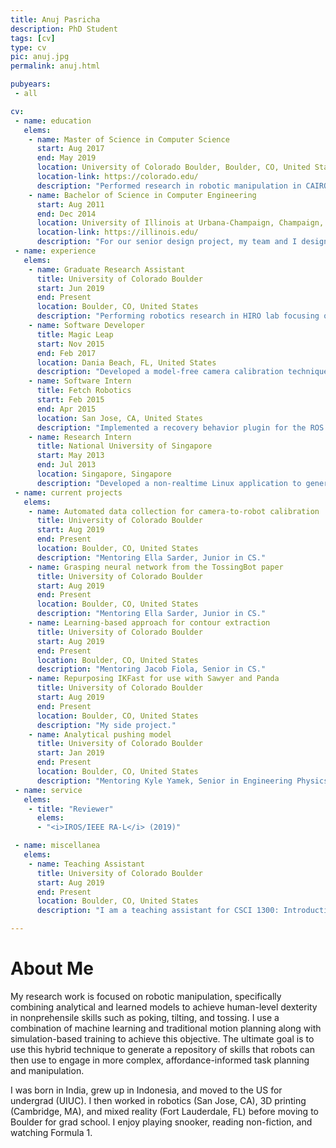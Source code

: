 ```yaml
---
title: Anuj Pasricha
description: PhD Student
tags: [cv]
type: cv
pic: anuj.jpg
permalink: anuj.html

pubyears:
 - all

cv:
 - name: education
   elems:
    - name: Master of Science in Computer Science
      start: Aug 2017
      end: May 2019
      location: University of Colorado Boulder, Boulder, CO, United States
      location-link: https://colorado.edu/
      description: "Performed research in robotic manipulation in CAIRO Lab with Bradley Hayes."
    - name: Bachelor of Science in Computer Engineering
      start: Aug 2011
      end: Dec 2014
      location: University of Illinois at Urbana-Champaign, Champaign, IL, United States
      location-link: https://illinois.edu/
      description: "For our senior design project, my team and I designed and tested the central PCB for a CubeSat that was launched in May 2015."
 - name: experience
   elems:
    - name: Graduate Research Assistant
      title: University of Colorado Boulder
      start: Jun 2019
      end: Present
      location: Boulder, CO, United States
      description: "Performing robotics research in HIRO lab focusing on model-based approaches to dexterous manipulation. Also mentoring undergraduate students."
    - name: Software Developer
      title: Magic Leap
      start: Nov 2015
      end: Feb 2017
      location: Dania Beach, FL, United States
      description: "Developed a model-free camera calibration technique in C++."
    - name: Software Intern
      title: Fetch Robotics
      start: Feb 2015
      end: Apr 2015
      location: San Jose, CA, United States
      description: "Implemented a recovery behavior plugin for the ROS navigation stack in C++."
    - name: Research Intern
      title: National University of Singapore
      start: May 2013
      end: Jul 2013
      location: Singapore, Singapore
      description: "Developed a non-realtime Linux application to generate 3D models of objects using the Microsoft Kinect sensor and the Point Cloud Library."
 - name: current projects
   elems:
    - name: Automated data collection for camera-to-robot calibration 
      title: University of Colorado Boulder
      start: Aug 2019
      end: Present
      location: Boulder, CO, United States
      description: "Mentoring Ella Sarder, Junior in CS."
    - name: Grasping neural network from the TossingBot paper
      title: University of Colorado Boulder
      start: Aug 2019
      end: Present
      location: Boulder, CO, United States
      description: "Mentoring Ella Sarder, Junior in CS."
    - name: Learning-based approach for contour extraction
      title: University of Colorado Boulder
      start: Aug 2019
      end: Present
      location: Boulder, CO, United States
      description: "Mentoring Jacob Fiola, Senior in CS."
    - name: Repurposing IKFast for use with Sawyer and Panda
      title: University of Colorado Boulder
      start: Aug 2019
      end: Present
      location: Boulder, CO, United States
      description: "My side project."
    - name: Analytical pushing model
      title: University of Colorado Boulder
      start: Jan 2019
      end: Present
      location: Boulder, CO, United States
      description: "Mentoring Kyle Yamek, Senior in Engineering Physics and CS."
 - name: service
   elems:
    - title: "Reviewer"
      elems:
      - "<i>IROS/IEEE RA-L</i> (2019)"

 - name: miscellanea
   elems:
    - name: Teaching Assistant
      title: University of Colorado Boulder
      start: Aug 2019
      end: Present
      location: Boulder, CO, United States
      description: "I am a teaching assistant for CSCI 1300: Introduction to Computer Science, a class that covers the basics of computer programming using C++."

---
```

# About Me

My research work is focused on robotic manipulation, specifically combining analytical and learned models to achieve human-level dexterity in nonprehensile skills such as poking, tilting, and tossing. I use a combination of machine learning and traditional motion planning along with simulation-based training to achieve this objective. The ultimate goal is to use this hybrid technique to generate a repository of skills that robots can then use to engage in more complex, affordance-informed task planning and manipulation.

I was born in India, grew up in Indonesia, and moved to the US for undergrad (UIUC). I then worked in robotics (San Jose, CA), 3D printing (Cambridge, MA), and mixed reality (Fort Lauderdale, FL) before moving to Boulder for grad school. I enjoy playing snooker, reading non-fiction, and watching Formula 1.


